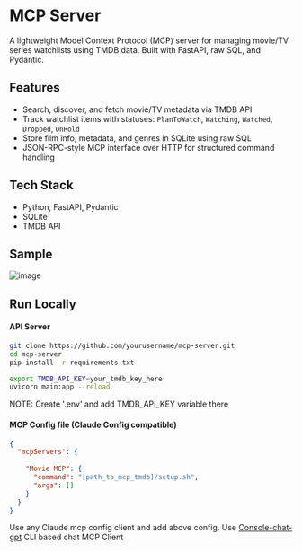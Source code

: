 # MCP Server

A lightweight Model Context Protocol (MCP) server for managing movie/TV series watchlists using TMDB data. Built with FastAPI, raw SQL, and Pydantic.

## Features

- Search, discover, and fetch movie/TV metadata via TMDB API  
- Track watchlist items with statuses: `PlanToWatch`, `Watching`, `Watched`, `Dropped`, `OnHold`  
- Store film info, metadata, and genres in SQLite using raw SQL  
- JSON-RPC-style MCP interface over HTTP for structured command handling  

## Tech Stack

- Python, FastAPI, Pydantic  
- SQLite
- TMDB API

## Sample 
![image](https://github.com/user-attachments/assets/1a1e204f-a536-4b09-9a13-442cd7341e2b)

## Run Locally
#### API Server

```bash
git clone https://github.com/yourusername/mcp-server.git
cd mcp-server
pip install -r requirements.txt

export TMDB_API_KEY=your_tmdb_key_here
uvicorn main:app --reload
```
NOTE: Create '.env' and add TMDB_API_KEY variable there

#### MCP Config file (Claude Config compatible)
```json
{
  "mcpServers": {
    
    "Movie MCP": {
      "command": "[path_to_mcp_tmdb]/setup.sh",
      "args": []
    }
  }
}
```
Use any Claude mcp config client and add above config. 
Use [Console-chat-gpt](https://github.com/amidabuddha/console-chat-gpt) CLI based chat MCP Client
